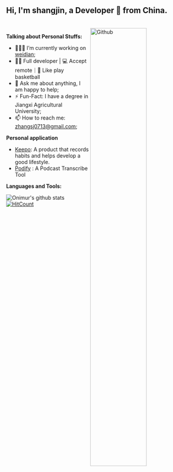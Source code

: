 # 

## Hi, I'm shangjin, a Developer 🚀 from China.
<br />

  <img width="55%" align="right" alt="Github" src="https://raw.githubusercontent.com/onimur/.github/master/.resources/git-header.svg" />
  
**Talking about Personal Stuffs:**

- 👨🏽‍💻 I’m currently working on [weidian](https://www.weidian.com/);
- 🙍‍♂️ Full developer | 💻 Accept remote｜🏀 Like play basketball
- 💬 Ask me about anything, I am happy to help;
- ⚡️ Fun-Fact: I have a degree in Jiangxi Agricultural University;
- 📫 How to reach me: zhangsj0713@gmail.com;

**Personal application**
- [Keepo](https://mp.weixin.qq.com/s/kh2hNyD6V7m2oqsf3yhGDw): A product that records habits and helps develop a good lifestyle.
- [Podify](https://podify-web.vercel.app) : A Podcast Transcribe Tool

**Languages and Tools:**  

![Onimur's github stats](https://github-readme-stats.vercel.app/api?username=simplefeel&show_icons=true&hide_border=true) [![HitCount](http://hits.dwyl.com/onimur/onimur.svg)](http://hits.dwyl.com/onimur/onimur)



